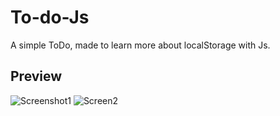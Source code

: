 # To-do-Js
A simple ToDo, made to learn more about localStorage with Js.

## Preview
![Screenshot1](https://user-images.githubusercontent.com/60127869/104914159-77bb4100-596d-11eb-99af-62ef208c59cf.jpg)
![Screen2](https://user-images.githubusercontent.com/60127869/104914218-8d306b00-596d-11eb-98b5-69bd43fbdbb1.PNG)
